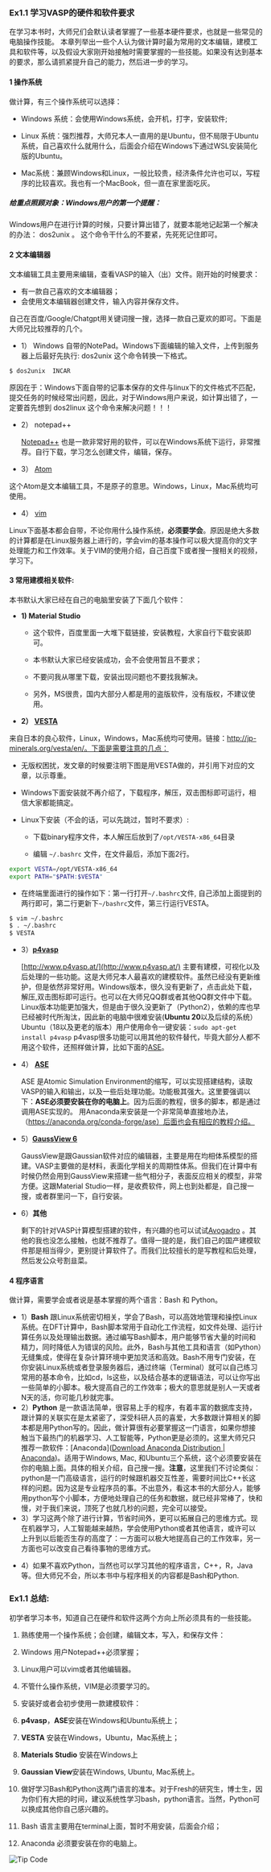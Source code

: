 ### Ex1.1 学习VASP的硬件和软件要求



在学习本书时，大师兄们会默认读者掌握了一些基本硬件要求，也就是一些常见的电脑操作技能。 本章列举出一些个人认为做计算时最为常用的文本编辑，建模工具和软件等，以及假设大家刚开始接触时需要掌握的一些技能。如果没有达到基本的要求，那么请抓紧提升自己的能力，然后进一步的学习。



#### 1 操作系统

做计算，有三个操作系统可以选择：

- Windows 系统：会使用Windows系统，会开机，打字，安装软件;
- Linux 系统：强烈推荐，大师兄本人一直用的是Ubuntu，但不局限于Ubuntu系统，自己喜欢什么就用什么，后面会介绍在Windows下通过WSL安装简化版的Ubuntu。

- Mac系统：兼顾Windows和Linux，一般比较贵，经济条件允许也可以，写程序的比较喜欢。我也有一个MacBook，但一直在家里面吃灰。


##### 给重点照顾对象：Windows用户的第一个提醒：

Windows用户在进行计算的时候，只要计算出错了，就要本能地记起第一个解决的办法： dos2unix 。 这个命令干什么的不要紧，先死死记住即可。



#### **2 文本编辑器**

文本编辑工具主要用来编辑，查看VASP的输入（出）文件。刚开始的时候要求：

* 有一款自己喜欢的文本编辑器；
* 会使用文本编辑器创建文件，输入内容并保存文件。

自己在百度/Google/Chatgpt用关键词搜一搜，选择一款自己夏欢的即可。下面是大师兄比较推荐的几个。

* 1） Windows 自带的NotePad。Windows下面编辑的输入文件，上传到服务器上后最好先执行: dos2unix 这个命令转换一下格式。

```bash
$ dos2unix  INCAR
```


  原因在于：Windows下面自带的记事本保存的文件与linux下的文件格式不匹配，提交任务的时候经常出问题，因此，对于Windows用户来说，如计算出错了，一定要首先想到 dos2linux 这个命令来解决问题！！！

* 2） notepad++

  [ Notepad++](https://notepad-plus-plus.org/downloads/) 也是一款非常好用的软件，可以在Windows系统下运行，非常推荐。自行下载，学习怎么创建文件，编辑，保存。

* 3） [Atom](https://atom.io/) 

​	这个Atom是文本编辑工具，不是原子的意思。Windows，Linux，Mac系统均可使用。

* 4） [vim](https://www.vim.org/) 

Linux下面基本都会自带，不论你用什么操作系统，**必须要学会**。原因是绝大多数的计算都是在Linux服务器上进行的，学会vim的基本操作可以极大提高你的文字处理能力和工作效率。关于VIM的使用介绍，自己百度下或者搜一搜相关的视频，学习下。


#### 3 **常用建模相关软件:**

本书默认大家已经在自己的电脑里安装了下面几个软件：

* **1) Material Studio** 

  * 这个软件，百度里面一大堆下载链接，安装教程，大家自行下载安装即可。

  *  本书默认大家已经安装成功，会不会使用暂且不要求；

  * 不要问我从哪里下载，安装出现问题也不要找我解决。

  * 另外，MS很贵，国内大部分人都是用的盗版软件，没有版权，不建议使用。

* **2） [VESTA](http://jp-minerals.org/vesta/en/)**  

来自日本的良心软件，Linux，Windows，Mac系统均可使用。链接：http://jp-minerals.org/vesta/en/。下面是需要注意的几点：

* 无版权困扰，发文章的时候要注明下图是用VESTA做的，并引用下对应的文章，以示尊重。

* Windows下面安装就不再介绍了，下载程序，解压，双击图标即可运行，相信大家都能搞定。

* Linux下安装（不会的话，可以先跳过，暂时不要求）: 

  - 下载binary程序文件，本人解压后放到了`/opt/VESTA-x86_64`目录

  - 编辑 `~/.bashrc` 文件，在文件最后，添加下面2行。

```bash
export VESTA=/opt/VESTA-x86_64 
export PATH="$PATH:$VESTA"
```

  - 在终端里面进行的操作如下：第一行打开`~/.bashrc`文件, 自己添加上面提到的两行即可，第二行更新下`~/bashrc`文件，第三行运行VESTA。

```bash
$ vim ~/.bashrc
$ . ~/.bashrc
$ VESTA
```

* 3）[**p4vasp**](http://www.p4vasp.at)

  [http://www.p4vasp.at/](http://www.p4vasp.at/)  主要有建模，可视化以及后处理的一些功能。这是大师兄本人最喜欢的建模软件。虽然已经没有更新维护，但是依然非常好用。Windows版本，很久没有更新了，点击此处下载，解压,双击图标即可运行。也可以在大师兄QQ群或者其他QQ群文件中下载。 Linux版本功能更加强大，但是由于很久没更新了（Python2），依赖的库也早已经被时代所淘汰，因此新的电脑中很难安装(**Ubuntu 20**以及后续的系统） Ubuntu（18以及更老的版本）用户使用命令一键安装：`sudo apt-get install p4vasp`  p4vasp很多功能可以用其他的软件替代，毕竟大部分人都不用这个软件，还照样做计算，比如下面的[ASE](https://wiki.fysik.dtu.dk/ase/index.html)。

* 4） **[ASE](https://wiki.fysik.dtu.dk/ase/index.html)**

  ASE 是Atomic Simulation Environment的缩写，可以实现搭建结构，读取VASP的输入和输出，以及一些后处理功能。功能极其强大。这里要强调以下：**ASE必须要安装在你的电脑上**。因为后面的教程，很多的脚本，都是通过调用ASE实现的。 用Anaconda来安装是一个非常简单直接地办法，（https://anaconda.org/conda-forge/ase）后面也会有相应的教程介绍。

* 5）[**GaussView 6** ](https://gaussian.com/gaussview6/)

  GaussView是跟Gaussian软件对应的编辑器，主要是用在均相体系模型的搭建。VASP主要做的是材料，表面化学相关的周期性体系。但我们在计算中有时候仍然会用到GaussView来搭建一些气相分子，表面反应相关的模型，非常方便。这跟Material Studio一样，是收费软件，网上也到处都是，自己搜一搜，或者群里问一下，自行安装。

* 6）**其他**

  剩下的针对VASP计算模型搭建的软件，有兴趣的也可以试试[Avogadro](https://avogadro.cc) 。其他的我也没怎么接触，也就不推荐了。值得一提的是，我们自己的国产建模软件那是相当得少，更别提计算软件了。而我们比较擅长的是写教程和后处理，然后发公众号割韭菜。

#### 4  程序语言

做计算，需要学会或者说是基本掌握的两个语言：Bash 和 Python。 

* 1）**Bash** 跟Linux系统密切相关，学会了Bash，可以高效地管理和操控Linux系统。在DFT计算中，Bash脚本常用于自动化工作流程，如文件处理、运行计算任务以及处理输出数据。通过编写Bash脚本，用户能够节省大量的时间和精力，同时降低人为错误的风险。此外，Bash与其他工具和语言（如Python）无缝集成，使得在复杂计算环境中更加灵活和高效。Bash不用专门安装，在你安装Linux系统或者登录服务器后，通过终端（Terminal）就可以自己练习常用的基本命令，比如cd，ls这些，以及结合基本的逻辑语法，可以让你写出一些简单的小脚本。极大提高自己的工作效率；极大的意思就是别人一天或者N天的活，你可能几秒就完事。
* 2）**Python** 是一款语法简单，很容易上手的程序，有着丰富的数据库支持，跟计算的关联实在是太紧密了，深受科研人员的喜爱，大多数跟计算相关的脚本都是用Python写的。因此，做计算很有必要掌握这一门语言，如果你想接触当下最热门的机器学习、人工智能等，Python更是必须的。这里大师兄只推荐一款软件：[Anaconda]([Download Anaconda Distribution | Anaconda](https://www.anaconda.com/download))。适用于Windows, Mac, 和Ubuntu三个系统，这个必须要安装在你的电脑上面。具体的相关介绍，自己搜一搜。**注意**，这里我们不讨论类似：python是一门高级语言，运行的时候跟机器交互性差，需要时间比C++长这样的问题。因为这是专业程序员的事。不出意外，看这本书的大部分人，能够用python写个小脚本，方便地处理自己的任务和数据，就已经非常棒了，快和慢，对于我们来说，顶死了也就几秒的问题，完全可以接受。
* 3）学习这两个除了进行计算，节省时间外，更可以拓展自己的思维方式。现在机器学习，人工智能越来越热，学会使用Python或者其他语言，或许可以上升到以后能否生存的高度了：一方面可以极大地提高自己的工作效率，另一方面也可以改变自己看待事物的思维方式。

- 4）如果不喜欢Python，当然也可以学习其他的程序语言，C++，R，Java等。但大师兄不会，所以本书中与程序相关的内容都是Bash和Python.


### **Ex1.1 总结:** 

初学者学习本书，知道自己在硬件和软件这两个方向上所必须具有的一些技能。

1. 熟练使用一个操作系统；会创建，编辑文本，写入，和保存文件：

 1. Windows 用户Notepad++必须掌握；
 2. Linux用户可以vim或者其他编辑器。
 3. 不管什么操作系统，VIM是必须要学习的。

2. 安装好或者会初步使用一款建模软件：
 1. **p4vasp**，**ASE**安装在Windows和Ubuntu系统上；
 2. **VESTA** 安装在Windows，Ubuntu，Mac系统上；
 3. **Materials Studio** 安装在Windows上
 4. **Gaussian View**安装在Windows, Ubuntu, Mac系统上。

3.  做好学习Bash和Python这两门语言的准本。对于Fresh的研究生，博士生，因为你们有大把的时间，建议系统性学习bash，python语言。当然，Python可以换成其他你自己感兴趣的。

 1. Bash 语言主要用在terminal上面，暂时不用安装，后面会介绍；

 2. Anaconda 必须要安装在你的电脑上。

![Tip Code](figs/Tip_Code.png)

